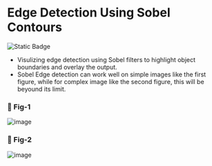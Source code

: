 # Edge Detection Using Sobel Contours
![Static Badge](https://img.shields.io/badge/Sobel-Edge_Detection-blue)

- Visulizing edge detection using Sobel filters to highlight object boundaries and overlay the output.
- Sobel Edge detection can work well on simple images like the first figure, while for complex image like the second figure, this will be beyound its limit.

### 📌 Fig-1
![image](https://github.com/user-attachments/assets/a2559cbd-160e-4990-84ea-174666efd00c)

### 📌 Fig-2
![image](https://github.com/user-attachments/assets/b6527a05-fc74-448d-bf24-446e0f0be09b)
